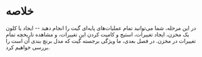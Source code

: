 # خلاصه
در این مرحله، شما می‌توانید تمام عملیات‌های پایه‌ای گیت را انجام دهید -- ایجاد یا کلون یک مخزن، ایجاد تغییرات، استیج و کامیت کردن این تغییرات، و مشاهده تاریخچه تمام تغییرات در مخزن. در فصل بعدی، ما ویژگی برجسته گیت که مدل برنچ بندی آن است را بررسی خواهیم کرد.
